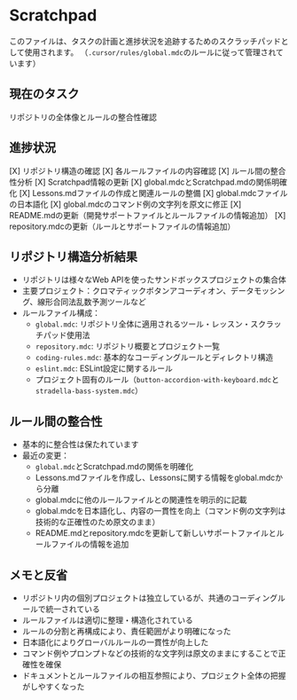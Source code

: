 # Scratchpad

このファイルは、タスクの計画と進捗状況を追跡するためのスクラッチパッドとして使用されます。
（`.cursor/rules/global.mdc`のルールに従って管理されています）

## 現在のタスク

リポジトリの全体像とルールの整合性確認

## 進捗状況

[X] リポジトリ構造の確認
[X] 各ルールファイルの内容確認
[X] ルール間の整合性分析
[X] Scratchpad情報の更新
[X] global.mdcとScratchpad.mdの関係明確化
[X] Lessons.mdファイルの作成と関連ルールの整備
[X] global.mdcファイルの日本語化
[X] global.mdcのコマンド例の文字列を原文に修正
[X] README.mdの更新（開発サポートファイルとルールファイルの情報追加）
[X] repository.mdcの更新（ルールとサポートファイルの情報追加）

## リポジトリ構造分析結果

- リポジトリは様々なWeb APIを使ったサンドボックスプロジェクトの集合体
- 主要プロジェクト：クロマティックボタンアコーディオン、データモッシング、線形合同法乱数予測ツールなど
- ルールファイル構成：
  - `global.mdc`: リポジトリ全体に適用されるツール・レッスン・スクラッチパッド使用法
  - `repository.mdc`: リポジトリ概要とプロジェクト一覧
  - `coding-rules.mdc`: 基本的なコーディングルールとディレクトリ構造
  - `eslint.mdc`: ESLint設定に関するルール
  - プロジェクト固有のルール（`button-accordion-with-keyboard.mdc`と`stradella-bass-system.mdc`）

## ルール間の整合性

- 基本的に整合性は保たれています
- 最近の変更：
  - `global.mdc`とScratchpad.mdの関係を明確化
  - Lessons.mdファイルを作成し、Lessonsに関する情報をglobal.mdcから分離
  - global.mdcに他のルールファイルとの関連性を明示的に記載
  - global.mdcを日本語化し、内容の一貫性を向上（コマンド例の文字列は技術的な正確性のため原文のまま）
  - README.mdとrepository.mdcを更新して新しいサポートファイルとルールファイルの情報を追加

## メモと反省

- リポジトリ内の個別プロジェクトは独立しているが、共通のコーディングルールで統一されている
- ルールファイルは適切に整理・構造化されている
- ルールの分割と再構成により、責任範囲がより明確になった
- 日本語化によりグローバルルールの一貫性が向上した
- コマンド例やプロンプトなどの技術的な文字列は原文のままにすることで正確性を確保
- ドキュメントとルールファイルの相互参照により、プロジェクト全体の把握がしやすくなった 